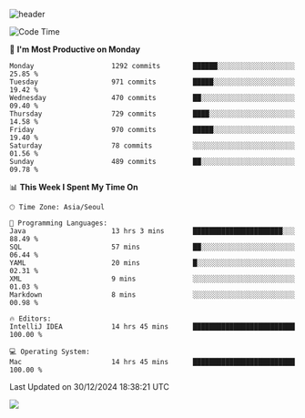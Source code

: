 ![header](https://capsule-render.vercel.app/api?type=Egg&color=timeAuto&height=300&section=header&text=PoPo&fontSize=90&animation=fadeIn)

  <!--START_SECTION:waka-->
![Code Time](http://img.shields.io/badge/Code%20Time-2%2C272%20hrs%2056%20mins-blue)

📅 **I'm Most Productive on Monday** 

```text
Monday                   1292 commits        ██████░░░░░░░░░░░░░░░░░░░   25.85 % 
Tuesday                  971 commits         █████░░░░░░░░░░░░░░░░░░░░   19.42 % 
Wednesday                470 commits         ██░░░░░░░░░░░░░░░░░░░░░░░   09.40 % 
Thursday                 729 commits         ████░░░░░░░░░░░░░░░░░░░░░   14.58 % 
Friday                   970 commits         █████░░░░░░░░░░░░░░░░░░░░   19.40 % 
Saturday                 78 commits          ░░░░░░░░░░░░░░░░░░░░░░░░░   01.56 % 
Sunday                   489 commits         ██░░░░░░░░░░░░░░░░░░░░░░░   09.78 % 
```


📊 **This Week I Spent My Time On** 

```text
🕑︎ Time Zone: Asia/Seoul

💬 Programming Languages: 
Java                     13 hrs 3 mins       ██████████████████████░░░   88.49 % 
SQL                      57 mins             ██░░░░░░░░░░░░░░░░░░░░░░░   06.44 % 
YAML                     20 mins             █░░░░░░░░░░░░░░░░░░░░░░░░   02.31 % 
XML                      9 mins              ░░░░░░░░░░░░░░░░░░░░░░░░░   01.03 % 
Markdown                 8 mins              ░░░░░░░░░░░░░░░░░░░░░░░░░   00.98 % 

🔥 Editors: 
IntelliJ IDEA            14 hrs 45 mins      █████████████████████████   100.00 % 

💻 Operating System: 
Mac                      14 hrs 45 mins      █████████████████████████   100.00 % 
```


 Last Updated on 30/12/2024 18:38:21 UTC
<!--END_SECTION:waka-->



<img src="https://capsule-render.vercel.app/api?type=Egg&color=timeAuto&height=300&section=footer&text=PoPo&fontSize=90&animation=fadeIn&reversal=true" />
